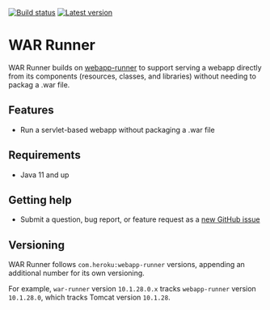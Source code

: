 [![Build status](https://github.com/earldouglas/war-runner/workflows/build/badge.svg)](https://github.com/earldouglas/war-runner/actions)
[![Latest version](https://img.shields.io/github/tag/earldouglas/war-runner.svg)](https://repo1.maven.org/maven2/com/earldouglas/war-runner/)

# WAR Runner

WAR Runner builds on
[webapp-runner](https://github.com/heroku/webapp-runner) to support
serving a webapp directly from its components (resources, classes, and
libraries) without needing to packag a .war file.

## Features

* Run a servlet-based webapp without packaging a .war file

## Requirements

* Java 11 and up

## Getting help

* Submit a question, bug report, or feature request as a [new GitHub
  issue](https://github.com/earldouglas/war-runner/issues/new)

## Versioning

WAR Runner follows `com.heroku:webapp-runner` versions, appending an
additional number for its own versioning.

For example, `war-runner` version `10.1.28.0.x` tracks `webapp-runner`
version `10.1.28.0`, which tracks Tomcat version `10.1.28`.
